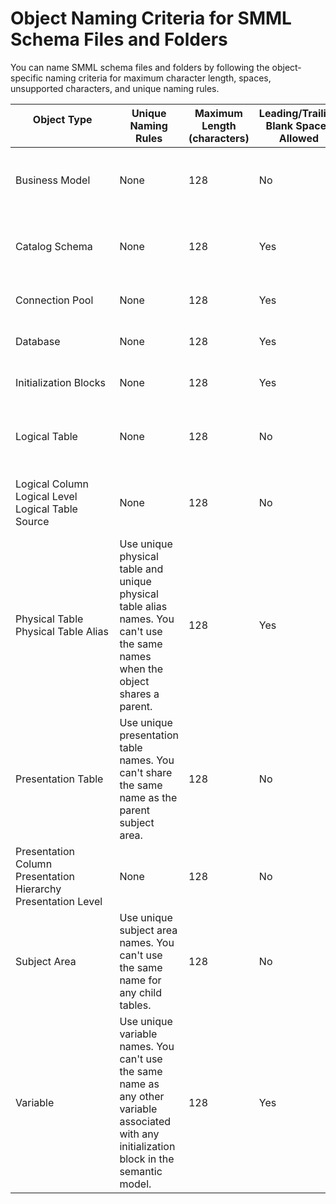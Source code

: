 # Object Naming Criteria for SMML Schema Files and Folders
You can name SMML schema files and folders by following the object-specific naming criteria for maximum character length, spaces, unsupported characters, and unique naming rules.

|Object Type &nbsp;&nbsp;&nbsp;&nbsp;&nbsp;&nbsp;&nbsp;&nbsp;&nbsp;&nbsp;&nbsp;&nbsp;&nbsp;&nbsp;&nbsp;&nbsp;&nbsp;&nbsp;&nbsp;&nbsp;&nbsp;&nbsp;&nbsp;&nbsp;&nbsp;&nbsp;&nbsp;&nbsp;&nbsp;&nbsp;&nbsp;&nbsp;&nbsp;&nbsp;&nbsp;|Unique Naming Rules|Maximum Length (characters)|Leading/Trailing Blank Spaces Allowed|Unsupported Characters &nbsp;&nbsp;&nbsp;&nbsp;&nbsp;&nbsp;&nbsp;&nbsp;&nbsp;&nbsp;&nbsp;&nbsp;&nbsp;&nbsp;&nbsp;&nbsp;&nbsp;&nbsp;|
|---|---|---|---|---|
|Business Model| None|128|No|Asterisk (*)</br> Question mark (?)</br> Single quote (')|
|Catalog Schema|None|128|Yes|Asterisk (*)</br> Question mark (?)</br> Single quote (') |
|Connection Pool|None|128|Yes|Asterisk (*</br> Question mark (?)|
|Database|None|128|Yes|Asterisk (*)</br> Question mark (?) |
|Initialization Blocks|None|128|Yes| Asterisk (*)</br> Question mark (?)|
|Logical Table|None|128|No|Asterisk (*)</br> Question mark (?)</br> Single quote (') |
|Logical Column</br> Logical Level</br> Logical Table Source|None|128|No|Asterisk (*)</br> Question mark (?)</br> Single quote (')|
|Physical Table</br> Physical Table Alias|Use unique physical table and unique physical table alias names. You can't use the same names when the object shares a parent.|128|Yes|Asterisk (*)</br> Question mark (?)|
|Presentation Table|Use unique presentation table names. You can't share the same name as the parent subject area.|128|No|Asterisk (*)</br> Question mark (?)</br> Single quote (')|
|Presentation Column</br> Presentation Hierarchy</br> Presentation Level|None|128|No|Asterisk (*)</br> Question mark (?)</br> Single quote (')|
|Subject Area|Use unique subject area names. You can't use the same name for any child tables.|128|No|Asterisk (*)</br> Question mark (?)</br> Single quote (')|
|Variable|Use unique variable names. You can't use the same name as any other variable associated with any initialization block in the semantic model.|128|Yes|Asterisk (*)</br> Question mark (?)| 
